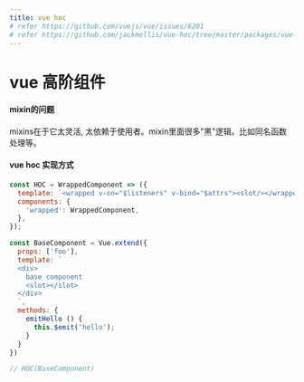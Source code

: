 ```yaml
---
title: vue hoc
# refer https://github.com/vuejs/vue/issues/6201
# refer https://github.com/jackmellis/vue-hoc/tree/master/packages/vue-hoc/src
---
```


# vue 高阶组件

#### mixin的问题
mixins在于它太灵活, 太依赖于使用者。mixin里面很多"黑"逻辑。比如同名函数处理等。

#### vue hoc 实现方式
```js
const HOC = WrappedComponent => ({
  template: `<wrapped v-on="$listeners" v-bind="$attrs"><slot/></wrapped>`,
  components: {
    'wrapped': WrappedComponent,
  },
});

const BaseComponent = Vue.extend({
  props: ['foo'],
  template: `
  <div>
    base component
    <slot></slot>
  </div>
  `,
  methods: {
    emitHello () {
      this.$emit('hello');
    }
  }
})

// HOC(BaseComponent)
```

